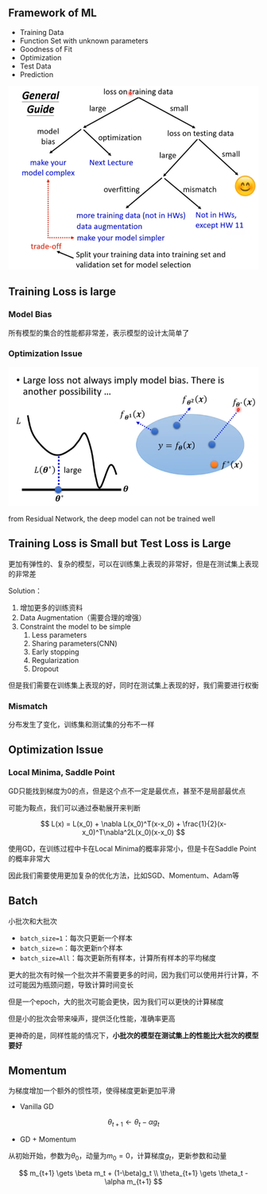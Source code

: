 ## Framework of ML

- Training Data
- Function Set with unknown parameters
- Goodness of Fit
- Optimization
- Test Data
- Prediction

![alt text](image-2.png)

## Training Loss is large

### Model Bias

所有模型的集合的性能都非常差，表示模型的设计太简单了

### Optimization Issue

![alt text](image-3.png)

from Residual Network, the deep model can not be trained well

## Training Loss is Small but Test Loss is Large

更加有弹性的、复杂的模型，可以在训练集上表现的非常好，但是在测试集上表现的非常差

Solution：

1. 增加更多的训练资料
2. Data Augmentation（需要合理的增强）
3. Constraint the model to be simple
   1. Less parameters
   2. Sharing parameters(CNN)
   3. Early stopping
   4. Regularization
   5. Dropout

但是我们需要在训练集上表现的好，同时在测试集上表现的好，我们需要进行权衡

### Mismatch

分布发生了变化，训练集和测试集的分布不一样

## Optimization Issue

### Local Minima, Saddle Point

GD只能找到梯度为0的点，但是这个点不一定是最优点，甚至不是局部最优点

可能为鞍点，我们可以通过泰勒展开来判断

$$
L(x) = L(x_0) + \nabla L(x_0)^T(x-x_0) + \frac{1}{2}(x-x_0)^T\nabla^2L(x_0)(x-x_0)
$$

使用GD，在训练过程中卡在Local Minima的概率非常小，但是卡在Saddle Point的概率非常大

因此我们需要使用更加复杂的优化方法，比如SGD、Momentum、Adam等

## Batch

小批次和大批次

- `batch_size=1`：每次只更新一个样本
- `batch_size=n`：每次更新n个样本
- `batch_size=All`：每次更新所有样本，计算所有样本的平均梯度

更大的批次有时候一个批次并不需要更多的时间，因为我们可以使用并行计算，不过可能因为瓶颈问题，导致计算时间变长

但是一个epoch，大的批次可能会更快，因为我们可以更快的计算梯度

但是小的批次会带来噪声，提供泛化性能，准确率更高

更神奇的是，同样性能的情况下，**小批次的模型在测试集上的性能比大批次的模型要好**

## Momentum

为梯度增加一个额外的惯性项，使得梯度更新更加平滑

- Vanilla GD

$$
\theta_{t+1} \gets \theta_t - \alpha g_t
$$

- GD + Momentum

从初始开始，参数为$\theta_0$，动量为$m_0=0$，计算梯度$g_t$，更新参数和动量

$$
m_{t+1} \gets \beta m_t + (1-\beta)g_t \\
\theta_{t+1} \gets \theta_t - \alpha m_{t+1}
$$